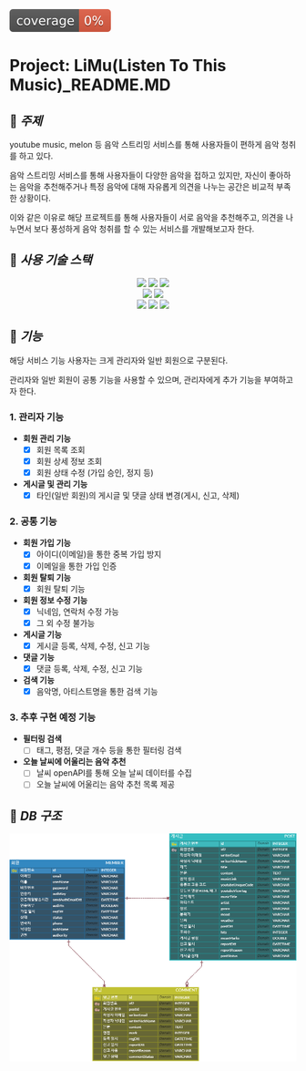 ![test coverage](.github/badges/jacoco.svg)

# Project: LiMu(Listen To This Music)_README.MD

## :hammer: *주제*

youtube music, melon 등 음악 스트리밍 서비스를 통해 사용자들이 편하게 음악 청취를 하고 있다.

음악 스트리밍 서비스를 통해 사용자들이 다양한 음악을 접하고 있지만, 자신이 좋아하는 음악을 추천해주거나 특정 음악에 대해 자유롭게 의견을 나누는 공간은 비교적 부족한 상황이다.

이와 같은 이유로 해당 프로젝트를 통해 사용자들이 서로 음악을 추천해주고, 의견을 나누면서 보다 풍성하게 음악 청취를 할 수 있는 서비스를 개발해보고자 한다.  

## :hammer: *사용 기술 스택*
<div align="center">
  <img src="https://img.shields.io/badge/spring boot-6DB33F?style=for-the-badge&logo=springboot&logoColor=white">
  <img src="https://img.shields.io/badge/spring Security-6DB33F?style=for-the-badge&logo=springsecurity&logoColor=white">
  <img src="https://img.shields.io/badge/spring JPA-6DB33F?style=for-the-badge&logo=&logoColor=white">
  <br>
  <img src="https://img.shields.io/badge/thymeleaf-005F0F?style=for-the-badge&logo=thymeleaf&logoColor=white">
  <img src="https://img.shields.io/badge/mariadb-003545?style=for-the-badge&logo=mariadb&logoColor=white">
  <br>
  <img src="https://img.shields.io/badge/HTML5-E34F26?style=for-the-badge&logo=html5&logoColor=white">
  <img src="https://img.shields.io/badge/CSS3-1572B6?style=for-the-badge&logo=CSS3&logoColor=white">
  <img src="https://img.shields.io/badge/JavaScript-F7DF1E?style=for-the-badge&logo=JavaScript&logoColor=white">
</div>
 

## :hammer: *기능*

해당 서비스 기능 사용자는 크게 관리자와 일반 회원으로 구분된다.

관리자와 일반 회원이 공통 기능을 사용할 수 있으며, 관리자에게 추가 기능을 부여하고자 한다.

### 1. 관리자 기능

- **회원 관리 기능**
    - [x] 회원 목록 조회
    - [x] 회원 상세 정보 조회
    - [x] 회원 상태 수정 (가입 승인, 정지 등)
- **게시글 및 관리 기능**
    - [x] 타인(일반 회원)의 게시글 및 댓글 상태 변경(게시, 신고, 삭제)

### 2. 공통 기능

- **회원 가입 기능**
    - [x] 아이디(이메일)을 통한 중복 가입 방지
    - [x] 이메일을 통한 가입 인증
- **회원 탈퇴 기능**
    - [x] 회원 탈퇴 기능
- **회원 정보 수정 기능**
    - [x] 닉네임, 연락처 수정 가능
    - [x] 그 외 수정 불가능
- **게시글 기능**
    - [x] 게시글 등록, 삭제, 수정, 신고 기능
- **댓글 기능**
    - [x] 댓글 등록, 삭제, 수정, 신고 기능
- **검색 기능**
    - [x] 음악명, 아티스트명을 통한 검색 기능  

### 3. 추후 구현 예정 기능

- **필터링 검색**
    - [ ] 태그, 평점, 댓글 개수 등을 통한 필터링 검색
- **오늘 날씨에 어울리는 음악 추천**
  - [ ] 날씨 openAPI를 통해 오늘 날씨 데이터를 수집
  - [ ] 오늘 날씨에 어울리는 음악 추천 목록 제공
## :hammer: *DB 구조*  
![project ERD](img/Limu_ERD_3.png)